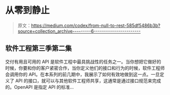 # 从零到静止

> 原文：<https://medium.com/codex/from-null-to-rest-585df5486b3b?source=collection_archive---------6----------------------->

## 软件工程第三季第二集

交付有用且可用的 API 是软件工程中最具挑战性的任务之一。当你想把它做好的时候，你要和你的客户紧密合作，当你定义他们的接口和行为的时候，软件工程师会调用你的 API。在本系列的前几期中，我展示了如何有效地做到这一点。一旦定义了 API 的接口，就可以与其他软件工程师共享，这通常是通过接口规范来完成的。OpenAPI 是指定 API 的标准…